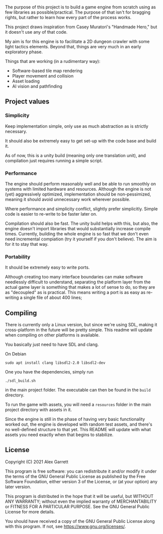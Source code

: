 The purpose of this project is to build a game engine from scratch using as few
libraries as possible/practical. The purpose of that isn't for bragging rights,
but rather to learn how every part of the process works.

This project draws inspiration from Casey Muratori's "Handmade Hero," but it
doesn't use any of that code.

My aim is for this engine is to facilitate a 2D dungeon crawler with some light 
tactics elements. Beyond that, things are very much in an early exploratory 
phase.

Things that are working (in a rudimentary way):
- Software-based tile map rendering
- Player movement and collision
- Asset loading
- AI vision and pathfinding


## Project values
### Simplicity
Keep implementation simple, only use as much abstraction as is strictly
necessary.

It should also be extremely easy to get set-up with the code base and build it.

As of now, this is a unity build (meaning only one translation unit), and
compilation just requires running a simple script.

### Performance
The engine should perform reasonably well and be able to run smoothly
on systems with limited hardware and resources. Although the engine is not
(yet) aggressively optimized, implementation should be non-pessimized, meaning
it should avoid unnecessary work wherever possible. 

Where performance and simplicity conflict, slightly prefer simplicitly. Simple
code is easier to re-write to be faster later on.

Compilation should also be fast. The unity build helps with this, but also,
the engine doesn't import libraries that would substantially increase compile
times. Currently, building the whole engine is so fast that we don't even need 
incremental compiation (try it yourself if you don't believe). The aim is for 
it to stay that way.

### Portability

It should be extremely easy to write ports.

Although creating too many interface boundaries can make software needlessly
difficult to understand, separating the platform layer from the actual game
layer is something that makes a lot of sense to do, so they are as "decoupled"
as is practical. This means writing a port is as easy as re-writing a single
file of about 400 lines;

## Compiling

There is currently only a Linux version, but since we're using SDL, making
it cross-platform in the future will be pretty simple. This readme will update
when compiling on other platforms is available.

You basically just need to have SDL and clang.

On Debian
```
sudo apt install clang libsdl2-2.0 libsdl2-dev
```

One you have the dependencies, simply run

`./sdl_build.sh`

in the main project folder. The executable can then be found in the `build` 
directory.

To run the game with assets, you will need a `resources` folder in the main
project directory with assets in it.

Since the engine is still in the phase of having very basic functionality
worked out, the engine is developed with random test assets, and there's
no well-defined structure to that yet. This README will update with what assets
you need exactly when that begins to stabilize.

## License

Copyright (C) 2021 Alex Garrett

This program is free software: you can redistribute it and/or modify
it under the terms of the GNU General Public License as published by
the Free Software Foundation, either version 3 of the License, or
(at your option) any later version.

This program is distributed in the hope that it will be useful,
but WITHOUT ANY WARRANTY; without even the implied warranty of
MERCHANTABILITY or FITNESS FOR A PARTICULAR PURPOSE.  See the
GNU General Public License for more details.

You should have received a copy of the GNU General Public License
along with this program.  If not, see <https://www.gnu.org/licenses/>.
